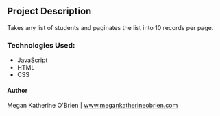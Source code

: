 ## Project Description

Takes any list of students and paginates the list into 10 records per page.

### Technologies Used:

- JavaScript
- HTML
- CSS

#### Author

Megan Katherine O'Brien | www.megankatherineobrien.com
